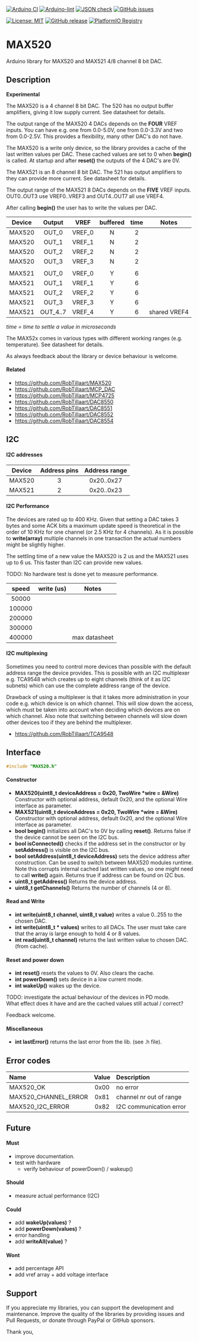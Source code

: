 
[![Arduino CI](https://github.com/RobTillaart/MAX520/workflows/Arduino%20CI/badge.svg)](https://github.com/marketplace/actions/arduino_ci)
[![Arduino-lint](https://github.com/RobTillaart/MAX520/actions/workflows/arduino-lint.yml/badge.svg)](https://github.com/RobTillaart/MAX520/actions/workflows/arduino-lint.yml)
[![JSON check](https://github.com/RobTillaart/MAX520/actions/workflows/jsoncheck.yml/badge.svg)](https://github.com/RobTillaart/MAX520/actions/workflows/jsoncheck.yml)
[![GitHub issues](https://img.shields.io/github/issues/RobTillaart/MAX520.svg)](https://github.com/RobTillaart/MAX520/issues)

[![License: MIT](https://img.shields.io/badge/license-MIT-green.svg)](https://github.com/RobTillaart/MAX520/blob/master/LICENSE)
[![GitHub release](https://img.shields.io/github/release/RobTillaart/MAX520.svg?maxAge=3600)](https://github.com/RobTillaart/MAX520/releases)
[![PlatformIO Registry](https://badges.registry.platformio.org/packages/robtillaart/library/MAX520.svg)](https://registry.platformio.org/libraries/robtillaart/MAX520)


# MAX520

Arduino library for MAX520 and MAX521 4/8 channel 8 bit DAC.


## Description

**Experimental**

The MAX520 is a 4 channel 8 bit DAC. The 520 has no output buffer amplifiers, 
giving it low supply current. See datasheet for details.

The output range of the MAX520 4 DACs depends on the **FOUR** VREF inputs.
You can have e.g. one from 0.0-5.0V, one from 0.0-3.3V and two from 0.0-2.5V.
This provides a flexibility, many other DAC's do not have.

The MAX520 is a write only device, so the library provides a cache of the last 
written values per DAC. These cached values are set to 0 when **begin()** is called. 
At startup and after **reset()** the outputs of the 4 DAC's are 0V.

The MAX521 is an 8 channel 8 bit DAC. The 521 has output amplifiers to they can
provide more current. See datasheet for details.

The output range of the MAX521 8 DACs depends on the **FIVE** VREF inputs.
OUT0..OUT3 use VREF0..VREF3 and OUT4..OUT7 all use VREF4.

After calling **begin()** the user has to write the values per DAC.

|  Device  |  Output   |   VREF   |  buffered  |  time  |  Notes  |
|:--------:|:---------:|:--------:|:----------:|:------:|:-------:|
|  MAX520  |  OUT_0    |  VREF_0  |     N      |   2    |
|  MAX520  |  OUT_1    |  VREF_1  |     N      |   2    |
|  MAX520  |  OUT_2    |  VREF_2  |     N      |   2    |
|  MAX520  |  OUT_3    |  VREF_3  |     N      |   2    |
|          |           |          |            |        |
|  MAX521  |  OUT_0    |  VREF_0  |     Y      |   6    |
|  MAX521  |  OUT_1    |  VREF_1  |     Y      |   6    |
|  MAX521  |  OUT_2    |  VREF_2  |     Y      |   6    |
|  MAX521  |  OUT_3    |  VREF_3  |     Y      |   6    |
|  MAX521  |  OUT_4..7 |  VREF_4  |     Y      |   6    |  shared VREF4  |

_time = time to settle a value in microseconds_

The MAX52x comes in various types with different working ranges (e.g. temperature).
See datasheet for details.

As always feedback about the library or device behaviour is welcome.


#### Related

- https://github.com/RobTillaart/MAX520
- https://github.com/RobTillaart/MCP_DAC
- https://github.com/RobTillaart/MCP4725
- https://github.com/RobTillaart/DAC8550
- https://github.com/RobTillaart/DAC8551
- https://github.com/RobTillaart/DAC8552
- https://github.com/RobTillaart/DAC8554



## I2C

#### I2C addresses

|  Device  |  Address pins  |  Address range   |
|:--------:|:--------------:|:----------------:|
|  MAX520  |     3          |    0x20..0x27    |
|  MAX521  |     2          |    0x20..0x23    |


#### I2C Performance

The devices are rated up to 400 KHz. Given that setting a DAC takes 3 bytes
and some ACK bits a maximum update speed is theoretical in the order of 
10 KHz for one channel (or 2.5 KHz for 4 channels). 
As it is possible to **write(array)** multiple channels in one transaction
the actual numbers might be slightly higher.

The settling time of a new value the MAX520 is 2 us and the MAX521 uses up 
to 6 us. This faster than I2C can provide new values.


TODO: No hardware test is done yet to measure performance.

|  speed   |  write  (us)  |  Notes  |
|:--------:|:-------------:|:-------:|
|   50000  |               |
|  100000  |               |
|  200000  |               |
|  300000  |               |
|  400000  |               |  max datasheet


#### I2C multiplexing

Sometimes you need to control more devices than possible with the default
address range the device provides.
This is possible with an I2C multiplexer e.g. TCA9548 which creates up 
to eight channels (think of it as I2C subnets) which can use the complete 
address range of the device.

Drawback of using a multiplexer is that it takes more administration in 
your code e.g. which device is on which channel.
This will slow down the access, which must be taken into account when
deciding which devices are on which channel.
Also note that switching between channels will slow down other devices 
too if they are behind the multiplexer.

- https://github.com/RobTillaart/TCA9548


## Interface

```cpp
#include "MAX520.h"
```


#### Constructor

- **MAX520(uint8_t deviceAddress = 0x20, TwoWire \*wire = &Wire)** Constructor with optional address, default 0x20, 
and the optional Wire interface as parameter.
- **MAX521(uint8_t deviceAddress = 0x20, TwoWire \*wire = &Wire)** Constructor with optional address, default 0x20, 
and the optional Wire interface as parameter.
- **bool begin()** initializes all DAC's to 0V by calling **reset()**.
Returns false if the device cannot be seen on the I2C bus.
- **bool isConnected()** checks if the address set in the constructor or by **setAddress()** is visible on the I2C bus.
- **bool setAddress(uint8_t deviceAddress)** sets the device address after construction. 
Can be used to switch between MAX520 modules runtime. Note this corrupts internal cached last written values, 
so one might need to call **write()** again. Returns true if address can be found on I2C bus.
- **uint8_t getAddress()** Returns the device address.
- **uint8_t getChannels()** Returns the number of channels (4 or 8).


#### Read and Write

- **int write(uint8_t channel, uint8_t value)** writes a value 0..255 to the chosen DAC.
- **int write(uint8_t \* values)** writes to all DACs. 
The user must take care that the array is large enough to hold 4 or 8 values.
- **int read(uint8_t channel)** returns the last written value to chosen DAC. (from cache).


#### Reset and power down

- **int reset()** resets the values to 0V. Also clears the cache.
- **int powerDown()** sets device in a low current mode.
- **int wakeUp()** wakes up the device.

TODO: investigate the actual behaviour of the devices in PD mode.  
What effect does it have and are the cached values still actual / correct?

Feedback welcome.

#### Miscellaneous

- **int lastError()** returns the last error from the lib. (see .h file).


## Error codes

|  Name                  |  Value  |  Description              |
|:-----------------------|:-------:|:--------------------------|
|  MAX520_OK             |  0x00   |  no error                 |
|  MAX520_CHANNEL_ERROR  |  0x81   |  channel nr out of range  |
|  MAX520_I2C_ERROR      |  0x82   |  I2C communication error  |


## Future

#### Must

- improve documentation.
- test with hardware
  - verify behaviour of powerDown() / wakeup()


#### Should

- measure actual performance (I2C)


#### Could

- add **wakeUp(values)** ?  
- add **powerDown(values)** ?
- error handling
- add **writeAll(value)** ?


#### Wont

- add percentage API
- add vref array + add voltage interface


## Support

If you appreciate my libraries, you can support the development and maintenance.
Improve the quality of the libraries by providing issues and Pull Requests, or
donate through PayPal or GitHub sponsors.

Thank you,


